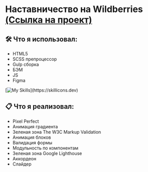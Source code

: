 
# Наставничество на Wildberries [(Ссылка на проект)](https://vetosy.github.io/WB/)

## 🛠 Что я использовал:
- HTML5
- SCSS препроцессор
- Gulp сборка
- БЭМ
- JS
- Figma

[![My Skills](https://skillicons.dev/icons?i=js,html,scss,figma,gulp,)](https://skillicons.dev)

## :clipboard: Что я реализовал:
- Pixel Perfect
- Анимация градиента
- Зеленая зона The W3C Markup Validation
- Анимация блоков
- Валидация формы
- Модульность по компонентам
- Зеленая зона Google Lighthouse
- Аккордеон
- Слайдер





